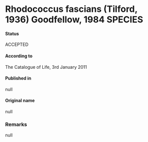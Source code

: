 # Rhodococcus fascians (Tilford, 1936) Goodfellow, 1984 SPECIES

#### Status
ACCEPTED

#### According to
The Catalogue of Life, 3rd January 2011

#### Published in
null

#### Original name
null

### Remarks
null